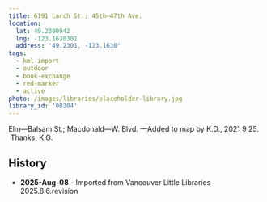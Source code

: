 ```yaml
---
title: 6191 Larch St.; 45th—47th Ave.
location:
  lat: 49.2300942
  lng: -123.1630301
  address: '49.2301, -123.1630'
tags:
  - kml-import
  - outdoor
  - book-exchange
  - red-marker
  - active
photo: /images/libraries/placeholder-library.jpg
library_id: '00304'
---
```

Elm—Balsam St.; Macdonald—W. Blvd.
—Added to map by K.D., 2021 9 25.  Thanks, K.G.  

## History
- **2025-Aug-08** - Imported from Vancouver Little Libraries 2025.8.6.revision
